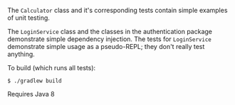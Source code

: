 The `Calculator` class and it's corresponding tests contain simple examples of unit testing.

The `LoginService` class and the classes in the authentication package demonstrate simple dependency injection. The 
tests for `LoginService` demonstrate simple usage as a pseudo-REPL; they don't really test anything.

To build (which runs all tests):

    $ ./gradlew build

Requires Java 8
